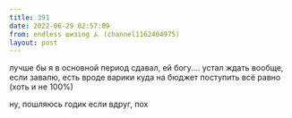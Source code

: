 ```yaml
---
title: 391
date: 2022-06-29 02:57:09
from: endless шизing ⍼ (channel1162404975)
layout: post
---
```


лучше бы я в основной период сдавал, ей богу.... устал ждать
вообще, если завалю, есть вроде варики куда на бюджет поступить всё равно (хоть и не 100%)

ну, пошляюсь годик если вдруг, пох

